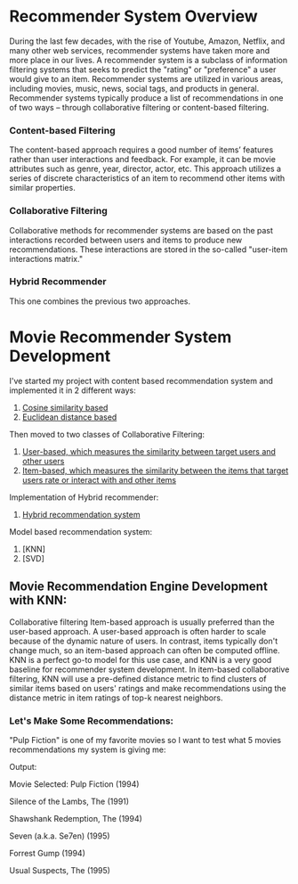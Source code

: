 # Recommender System Overview
During the last few decades, with the rise of Youtube, Amazon, Netflix, and many other web services, recommender systems have taken more and more place in our lives. A recommender system is a subclass of information filtering systems that seeks to predict the "rating" or "preference" a user would give to an item. Recommender systems are utilized in various areas, including movies, music, news, social tags, and products in general. Recommender systems typically produce a list of recommendations in one of two ways – through collaborative filtering or content-based filtering.

### Content-based Filtering
The content-based approach requires a good number of items’ features rather than user interactions and feedback. For example, it can be movie attributes such as genre, year, director, actor, etc. This approach utilizes a series of discrete characteristics of an item to recommend other items with similar properties.

### Collaborative Filtering
Collaborative methods for recommender systems are based on the past interactions recorded between users and items to produce new recommendations. These interactions are stored in the so-called "user-item interactions matrix."

### Hybrid Recommender
This one combines the previous two approaches.

# Movie Recommender System Development

I've started my project with content based recommendation system and implemented it in 2 different ways:
  1. [Cosine similarity based](https://github.com/tanyaryabov/ML/blob/master/Recommendation_System/Content_Based_Netflix_Recommender.ipynb)
  2. [Euclidean distance based](https://github.com/tanyaryabov/ML/blob/master/Recommendation_System/Content_Based_Netflix_Recommender__euc_sim.ipynb)
  
Then moved to two classes of Collaborative Filtering:  
  1. [User-based, which measures the similarity between target users and other users](https://github.com/tanyaryabov/ML/blob/master/Recommendation_System/RS_collaborative_filtering_user_based.ipynb)
  2. [Item-based, which measures the similarity between the items that target users rate or interact with and other items](https://github.com/tanyaryabov/ML/blob/master/Recommendation_System/RS_collaborative_filtering_item_based.ipynb)

Implementation of Hybrid recommender:
  1. [Hybrid recommendation system](https://github.com/tanyaryabov/ML/blob/master/Recommendation_System/Hybrid_recommendation_system.ipynb)
  
 Model based recommendation system:
  1. [KNN]
  2. [SVD]

## Movie Recommendation Engine Development with KNN:

Collaborative filtering Item-based approach is usually preferred than the user-based approach. A user-based approach is often harder to scale because of the dynamic nature of users. In contrast, items typically don't change much, so an item-based approach can often be computed offline.
KNN is a perfect go-to model for this use case, and KNN is a very good baseline for recommender system development. In item-based collaborative filtering, KNN will use a pre-defined distance metric to find clusters of similar items based on users' ratings and make recommendations using the distance metric in item ratings of top-k nearest neighbors.

### Let's Make Some Recommendations:
"Pulp Fiction" is one of my favorite movies so I want to test what 5 movies recommendations my system is giving me:

<p>Output:</p>
<p>Movie Selected:  Pulp Fiction (1994)</p>
<p>Silence of the Lambs, The (1991)</p>
<p>Shawshank Redemption, The (1994)</p>
<p>Seven (a.k.a. Se7en) (1995)</p>
<p>Forrest Gump (1994)</p>
<p>Usual Suspects, The (1995)</p>

